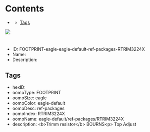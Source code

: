 



Contents
========

* [](#)
	* [Tags](#tags)
  
![][im]
# 

- ID: FOOTPRINT-eagle-eagle-default-ref-packages-RTRIM3224X
- Name: 
- Description: 

## Tags

- hexID: 
- oompType: FOOTPRINT
- oompSize: eagle
- oompColor: eagle-default
- oompDesc: ref-packages
- oompIndex: RTRIM3224X
- oompName: eagle-default/ref-packages/RTRIM3224X
- description: &lt;b&gt;Trimm resistor&lt;/b&gt; BOURNS&lt;p&gt;&#xD;
Top Adjust



[im]: image.png
